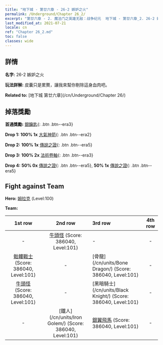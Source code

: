 ```yaml
---
title: "地下城 - 第廿六章 - 26-2 嫉妒之火"
permalink: /Underground/Chapter 26_2/
excerpt: "第廿六章 - 2. 魔法门之英雄无敌：战争纪元  地下城 - 第廿六章_2. 26-2 嫉妒之火"
last_modified_at: 2021-07-21
locale: cn
ref: "Chapter 26_2.md"
toc: false
classes: wide
---
```


## 詳情

 **名字:** 26-2 嫉妒之火

 **玩法詳解:**       皮囊只是累贅，讓我來幫你剔除這身血肉吧。

 **Related to:** [地下城 第廿六章](/cn/Underground/Chapter 26/)

## 掉落獎勵

 **首通獎勵:** [銀鑰匙](/cn/Items/con_693/){: .btn .btn--era3}

 **Drop 1:** **100% 1x** [大氣神箭](/cn/Items/her_449/){: .btn .btn--era2}

 **Drop 2:** **100% 1x** [傳說之證](/cn/Items/mat_95/){: .btn .btn--era5}

 **Drop 3:** **100% 2x** [法術卷軸](/cn/Items/con_694/){: .btn .btn--era3}

 **Drop 4:** **50% 0x** [傳說之證](/cn/Items/mat_88/){: .btn .btn--era5}, **50% 1x** [傳說之證](/cn/Items/mat_88/){: .btn .btn--era5}


## Fight against Team
 **Hero:** [姆拉克](/cn/heroes/Mullich/) (Level:100)

 **Team:**


  | 1st row | 2nd row | 3rd row | 4th row |
  |:----:|:----:|:----|:----:|
  | - | [牛頭怪](/cn/units/Minotaur/) (Score: 386040, Level:101)  | - | - |
  | [骷髏戰士](/cn/units/Skeleton/) (Score: 386040, Level:101)  | - | [骨龍](/cn/units/Bone Dragon/) (Score: 386040, Level:101)  | - |
  | [牛頭怪](/cn/units/Minotaur/) (Score: 386040, Level:101)  | - | [黑暗騎士](/cn/units/Black Knight/) (Score: 386040, Level:101)  | - |
  | - | [鐵人](/cn/units/Iron Golem/) (Score: 386040, Level:101)  | [銀翼飛馬](/cn/units/Pegasus/) (Score: 386040, Level:101)  | - |


